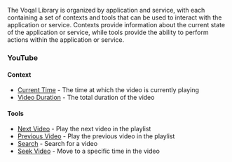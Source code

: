 The Voqal Library is organized by application and service, with each containing a set of contexts
and tools that can be used to interact with the application or service. Contexts provide information about the current
state of the application or service, while tools provide the ability to perform actions within the application or
service.

### YouTube

#### Context

- [Current Time](./youtube/context/current_time) - The time at which the video is currently playing
- [Video Duration](./youtube/context/video_duration) - The total duration of the video

#### Tools

- [Next Video](./youtube/tools/next_video) - Play the next video in the playlist
- [Previous Video](./youtube/tools/previous_video) - Play the previous video in the playlist
- [Search](./youtube/tools/search) - Search for a video
- [Seek Video](./youtube/tools/seek_video) - Move to a specific time in the video
